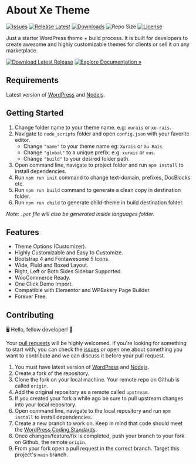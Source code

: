 # About Xe Theme

[![Issues](https://img.shields.io/github/issues/zohaib87/xe-theme)](https://github.com/zohaib87/xe-theme/issues)
[![Release Latest](https://img.shields.io/github/v/release/zohaib87/xe-theme?color=yellowgreen)](https://github.com/zohaib87/xe-theme/releases/latest)
[![Downloads](https://img.shields.io/github/downloads/zohaib87/xe-theme/total)](https://github.com/zohaib87/xe-theme/releases/latest)
![Repo Size](https://img.shields.io/github/repo-size/zohaib87/xe-theme.svg)
[![License](https://img.shields.io/github/license/zohaib87/xe-theme)](https://github.com/zohaib87/xe-theme/blob/master/LICENSE.md)

Just a starter WordPress theme + build process. It is built for developers to create awesome and highly customizable themes for clients or sell it on any marketplace.

[![Download Latest Release](https://img.shields.io/badge/Download_Latest_Release-blue?style=for-the-badge)](https://github.com/zohaib87/xe-theme/releases/latest/download/xe-theme.zip)
[![Explore Documentation »](https://img.shields.io/badge/Explore_Documentation-282a2e?style=for-the-badge)](https://zohaib87.github.io/xe-theme)

## Requirements

Latest version of [WordPress](https://wordpress.org/) and [Nodejs](https://nodejs.org/en/).

## Getting Started

1. Change folder name to your theme name. e.g: `xurais` or `xu-rais`.
2. Navigate to `node_scripts` folder and open `config.json` with your favorite editor.
    - Change `"name"` to your theme name eg: `Xurais` or `Xu Rais`.
    - Change `"global"` to a unique prefix. e.g: `xurais` or `xus`.
    - Change `"build"` to your desired folder path.
3. Open command line, navigate to project folder and run `npm install` to install dependencies.
4. Run `npm run init` command to change text-domain, prefixes, DocBlocks etc.
5. Run `npm run build` command to generate a clean copy in destination folder.
6. Run `npm run child` to generate child-theme in build destination folder.

*Note: `.pot` file will also be generated inside languages folder.*

## Features

* Theme Options (Customizer).
* Highly Customizable and Easy to Customize.
* Bootstrap 4 and Fontawesome 5 Icons.
* Wide, Fluid and Boxed Layout.
* Right, Left or Both Sides Sidebar Supported.
* WooCommerce Ready.
* One Click Demo Import.
* Compatible with Elementor and WPBakery Page Builder.
* Forever Free.

## Contributing

🖥️ Hello, fellow developer! 🙂

Your [pull requests](https://github.com/zohaib87/xe-theme/pulls) will be highly welcomed. If you're looking for something to start with, you can check the [issues](https://github.com/zohaib87/xe-theme/issues) or open one about something you want to contribute and we can discuss it before your pull request.

1. You must have latest version of [WordPress](https://wordpress.org/) and [Nodejs](https://nodejs.org/en/).
2. Create a fork of the repository.
3. Clone the fork on your local machine. Your remote repo on Github is called `origin`.
4. Add the original repository as a remote called `upstream`.
5. If you created your fork a while ago be sure to pull upstream changes into your local repository.
6. Open command line, navigate to the local repository and run `npm install` to install dependencies.
7. Create a new branch to work on. Keep in mind that code should meet the [WordPress Coding Standards](https://developer.wordpress.org/coding-standards/wordpress-coding-standards/).
8. Once changes/feature/fix is completed, push your branch to your fork on Github, the remote `origin`.
9. From your fork open a pull request in the correct branch. Target this project's `main` branch.
